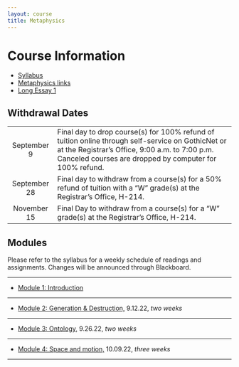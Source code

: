 ```yaml
---
layout: course
title: Metaphysics
---
```


# Course Information

+ [Syllabus](Syllabus.pdf)
+ [Metaphysics links](https://pegasus.cc.ucf.edu/~janzb/metaphysics/)
+ [Long Essay 1](long1)


## Withdrawal Dates

|         |     | 
| :-------------: | ------------- | 
| September 9 | Final day to drop course(s) for 100% refund of tuition online through self-service on GothicNet or at the Registrar’s Office, 9:00 a.m. to 7:00 p.m. Canceled courses are dropped by computer for 100% refund. |
| September 28 | Final day to withdraw from a course(s) for a 50% refund of tuition with a “W” grade(s) at the Registrar’s Office, H-214. |
| November 15  | Final Day to withdraw from a course(s) for a “W” grade(s) at the Registrar’s Office, H-214.|

## Modules

Please refer to the syllabus for a weekly schedule of readings and assignments. Changes will be announced through Blackboard. 

---
+ [Module 1: Introduction](introduction) 

---

+ [Module 2: Generation & Destruction,](parmenides) 9.12.22, *two weeks*

---

+ [Module 3: Ontology,](ontology) 9.26.22, *two weeks* 

---

+ [Module 4: Space and motion,](space) 10.09.22, *three weeks* 
---